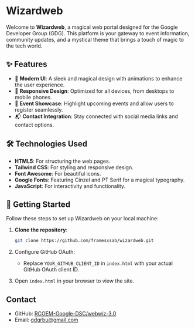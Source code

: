 # Wizardweb

Welcome to **Wizardweb**, a magical web portal designed for the Google Developer Group (GDG). This platform is your gateway to event information, community updates, and a mystical theme that brings a touch of magic to the tech world.

## ✨ Features

- 🎨 **Modern UI**: A sleek and magical design with animations to enhance the user experience.
- 📱 **Responsive Design**: Optimized for all devices, from desktops to mobile phones.
- 🎯 **Event Showcase**: Highlight upcoming events and allow users to register seamlessly.
- 📬 **Contact Integration**: Stay connected with social media links and contact options.

## 🛠️ Technologies Used

- **HTML5**: For structuring the web pages.
- **Tailwind CSS**: For styling and responsive design.
- **Font Awesome**: For beautiful icons.
- **Google Fonts**: Featuring Cinzel and PT Serif for a magical typography.
- **JavaScript**: For interactivity and functionality.

## 🚀 Getting Started

Follow these steps to set up Wizardweb on your local machine:

1. **Clone the repository**:
   ```bash
   git clone https://github.com/framesxsab/wizardweb.git
   ```

2. Configure GitHub OAuth:
   - Replace `YOUR_GITHUB_CLIENT_ID` in `index.html` with your actual GitHub OAuth client ID.

3. Open `index.html` in your browser to view the site.

## Contact

- GitHub: [RCOEM-Google-DSC/webwiz-3.0](https://github.com/RCOEM-Google-DSC/webwiz-3.0)
- Email: gdgrbu@gmail.com
